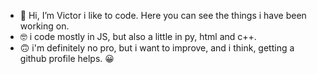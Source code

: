 - 👋 Hi, I’m Victor i like to code. Here you can see the things i have been working on.
- 🤓 i code mostly in JS, but also a little in py, html and c++.
- 🙃 i'm definitely no pro, but i want to improve, and i think, getting a github profile helps. 😀

<!---
victorDigital/victorDigital is a ✨ special ✨ repository because its `README.md` (this file) appears on your GitHub profile.
You can click the Preview link to take a look at your changes.
--->
